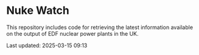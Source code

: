 # Nuke Watch

This repository includes code for retrieving the latest information available on the output of EDF nuclear power plants in the UK.

Last updated: 2025-03-15 09:13